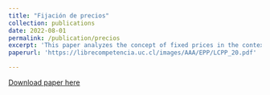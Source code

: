 ```yaml
---
title: "Fijación de precios"
collection: publications
date: 2022-08-01
permalink: /publication/precios
excerpt: 'This paper analyzes the concept of fixed prices in the context of competition policies. Likewise, it presents relevant regulations of the main economies of the world to face this anti-competitive problem. Finally, relevant jurisprudence of the competition authorities of different countries is presented.'
paperurl: 'https://librecompetencia.uc.cl/images/AAA/EPP/LCPP_20.pdf'

---
```



[Download paper here](https://librecompetencia.uc.cl/images/AAA/EPP/LCPP_20.pdf)
